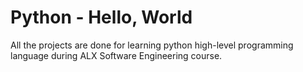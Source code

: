 # Python - Hello, World

All the projects are done for learning python high-level programming language during ALX Software Engineering course.

